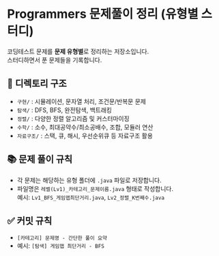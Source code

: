 # Programmers 문제풀이 정리 (유형별 스터디)

코딩테스트 문제를 **문제 유형별**로 정리하는 저장소입니다.  
스터디하면서 푼 문제들을 기록합니다.

## 📂 디렉토리 구조

- `구현/` : 시뮬레이션, 문자열 처리, 조건문/반복문 문제
- `탐색/` : DFS, BFS, 완전탐색, 백트래킹
- `정렬/` : 다양한 정렬 알고리즘 및 커스터마이징
- `수학/` : 소수, 최대공약수/최소공배수, 조합, 모듈러 연산
- `자료구조/` : 스택, 큐, 해시, 우선순위큐 등 자료구조 활용

## 📚 문제 풀이 규칙

- 각 문제는 해당하는 유형 폴더에 `.java` 파일로 저장합니다.
- 파일명은 `레벨(Lv1)_카테고리_문제이름.java` 형태로 작성합니다.  
  예시: `Lv1_BFS_게임맵최단거리.java`, `Lv2_정렬_K번째수.java`

## ✅ 커밋 규칙

- `[카테고리] 문제명 - 간단한 풀이 요약`
- 예시: `[탐색] 게임맵 최단거리 - BFS`



